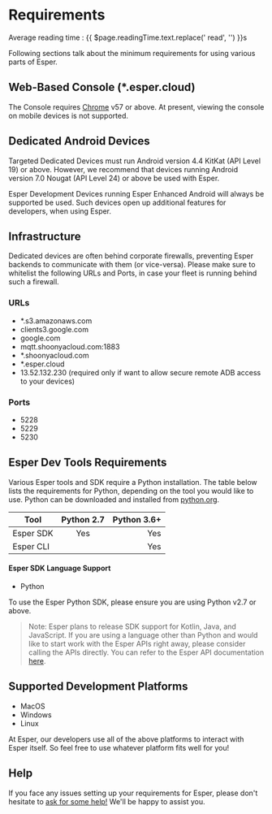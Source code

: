 
# Requirements

<div class="avg-reading-time">Average reading time : {{ $page.readingTime.text.replace(' read', '') }}s</div>

Following sections talk about the minimum requirements for using various parts of Esper.

## Web-Based Console (*.esper.cloud)

The Console requires [Chrome](https://www.google.com/chrome) v57 or above. At present, viewing the console on mobile devices is not supported.

## Dedicated Android Devices

Targeted Dedicated Devices must run Android version 4.4 KitKat (API Level 19) or above. However, we recommend that devices running Android version 7.0 Nougat (API Level 24) or above be used with Esper.

Esper Development Devices running Esper Enhanced Android will always be supported be used. Such devices open up additional features for developers, when using Esper.

## Infrastructure

Dedicated devices are often behind corporate firewalls, preventing Esper backends to communicate with them (or vice-versa). Please make sure to whitelist the following URLs and Ports, in case your fleet is running behind such a firewall.

### URLs

* *.s3.amazonaws.com
* clients3.google.com
* google.com
* mqtt.shoonyacloud.com:1883  
* *.shoonyacloud.com
* *.esper.cloud
* 13.52.132.230  (required only if want to allow secure remote ADB access to your devices)

### Ports

* 5228
* 5229
* 5230

## Esper Dev Tools Requirements

Various Esper tools and SDK require a Python installation. The table below lists the requirements for Python, depending on the tool you would like to use. Python can be downloaded and installed from [python.org](https://www.python.org/).

| Tool       | Python 2.7           | Python 3.6+  |
| ------------- |:-------------:| -----:|
| Esper SDK     | Yes | Yes |
| Esper CLI     |     |   Yes |

#### Esper SDK Language Support

* Python

To use the Esper Python SDK, please ensure you are using Python v2.7 or above.

> Note: Esper plans to release SDK support for Kotlin, Java, and JavaScript. If you are using a language other than Python and would like to start work with the Esper APIs right away, please consider calling the APIs directly. You can refer to the Esper API documentation [here](./api.md).

## Supported Development Platforms

* MacOS
* Windows
* Linux

At Esper, our developers use all of the above platforms to interact with Esper itself. So feel free to use whatever platform fits well for you!

## Help

If you face any issues setting up your requirements for Esper, please don't hesitate to [ask for some help!](./support.md) We'll be happy to assist you.
